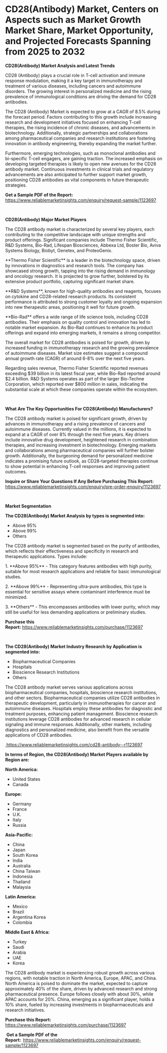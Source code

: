 <p><h1>CD28(Antibody) Market, Centers on Aspects such as Market Growth Market Share, Market Opportunity, and Projected Forecasts Spanning from 2025 to 2032</h1></p><p><strong>CD28(Antibody) Market Analysis and Latest Trends</strong></p>
<p><p>CD28 (Antibody) plays a crucial role in T-cell activation and immune response modulation, making it a key target in immunotherapy and treatment of various diseases, including cancers and autoimmune disorders. The growing interest in personalized medicine and the rising prevalence of immunological conditions are driving the demand for CD28 antibodies. </p><p>The CD28 (Antibody) Market is expected to grow at a CAGR of 8.5% during the forecast period. Factors contributing to this growth include increasing research and development initiatives focused on enhancing T-cell therapies, the rising incidence of chronic diseases, and advancements in biotechnology. Additionally, strategic partnerships and collaborations among pharmaceutical companies and research institutions are fostering innovation in antibody engineering, thereby expanding the market further.</p><p>Furthermore, emerging technologies, such as monoclonal antibodies and bi-specific T-cell engagers, are gaining traction. The increased emphasis on developing targeted therapies is likely to open new avenues for the CD28 antibody market. Continuous investments in clinical trials and regulatory advancements are also anticipated to further support market growth, positioning CD28 antibodies as vital components in future therapeutic strategies.</p></p>
<p><strong>Get a Sample PDF of the Report:&nbsp;</strong> <a href="https://www.reliablemarketinsights.com/enquiry/request-sample/1123697?utm_campaign=3363&utm_medium=2&utm_source=Github&utm_content=ia&utm_term=13042025&utm_id=cd28antibody">https://www.reliablemarketinsights.com/enquiry/request-sample/1123697</a></p>
<p>&nbsp;</p>
<p><strong>CD28(Antibody) Major Market Players</strong></p>
<p><p>The CD28 antibody market is characterized by several key players, each contributing to the competitive landscape with unique strengths and product offerings. Significant companies include Thermo Fisher Scientific, R&D Systems, Bio-Rad, Lifespan Biosciences, Abbexa Ltd, Boster Bio, Aviva Systems Biology, Biobyt, Genetex, and ProteoGenix.</p><p>**Thermo Fisher Scientific** is a leader in the biotechnology space, driven by innovations in diagnostics and research tools. The company has showcased strong growth, tapping into the rising demand in immunology and oncology research. It is projected to grow further, bolstered by its extensive product portfolio, capturing significant market share.</p><p>**R&D Systems**, known for high-quality antibodies and reagents, focuses on cytokine and CD28-related research products. Its consistent performance is attributed to strong customer loyalty and ongoing expansion into new therapeutic areas, positioning it well for future growth.</p><p>**Bio-Rad** offers a wide range of life science tools, including CD28 antibodies. Their emphasis on quality control and innovation has led to notable market expansion. As Bio-Rad continues to enhance its product offerings and expand into emerging markets, it remains a strong competitor.</p><p>The overall market for CD28 antibodies is poised for growth, driven by increased funding in immunotherapy research and the growing prevalence of autoimmune diseases. Market size estimates suggest a compound annual growth rate (CAGR) of around 6-8% over the next five years.</p><p>Regarding sales revenue, Thermo Fisher Scientific reported revenues exceeding $39 billion in its latest fiscal year, while Bio-Rad reported around $2.4 billion. R&D Systems operates as part of the larger Bio-Techne Corporation, which reported over $800 million in sales, indicating the substantial scale at which these companies operate within the ecosystem.</p></p>
<p>&nbsp;</p>
<p><strong>What Are The Key Opportunities For CD28(Antibody) Manufacturers?</strong></p>
<p><p>The CD28 antibody market is poised for significant growth, driven by advances in immunotherapy and a rising prevalence of cancers and autoimmune diseases. Currently valued in the millions, it is expected to expand at a CAGR of over 8% through the next five years. Key drivers include innovative drug development, heightened research in combination therapies, and increasing investment in biotechnology. Emerging markets and collaborations among pharmaceutical companies will further bolster growth. Additionally, the burgeoning demand for personalized medicine indicates a promising future outlook, as CD28-targeted therapies continue to show potential in enhancing T-cell responses and improving patient outcomes.</p></p>
<p><strong>Inquire or Share Your Questions If Any Before Purchasing This Report:</strong> <a href="https://www.reliablemarketinsights.com/enquiry/pre-order-enquiry/1123697?utm_campaign=3363&utm_medium=2&utm_source=Github&utm_content=ia&utm_term=13042025&utm_id=cd28antibody">https://www.reliablemarketinsights.com/enquiry/pre-order-enquiry/1123697</a></p>
<p>&nbsp;</p>
<p><strong>Market Segmentation</strong></p>
<p><strong>The CD28(Antibody) Market Analysis by types is segmented into:</strong></p>
<p><ul><li>Above 95%</li><li>Above 99%</li><li>Others</li></ul></p>
<p><p>The CD28 antibody market is segmented based on the purity of antibodies, which reflects their effectiveness and specificity in research and therapeutic applications. Types include: </p><p>1. **Above 95%** - This category features antibodies with high purity, suitable for most research applications and reliable for basic immunological studies. </p><p>2. **Above 99%** - Representing ultra-pure antibodies, this type is essential for sensitive assays where contaminant interference must be minimized.</p><p>3. **Others** - This encompasses antibodies with lower purity, which may still be useful for less demanding applications or preliminary studies.</p></p>
<p><strong>Purchase this Report:&nbsp;</strong><a href="https://www.reliablemarketinsights.com/purchase/1123697?utm_campaign=3363&utm_medium=2&utm_source=Github&utm_content=ia&utm_term=13042025&utm_id=cd28antibody">https://www.reliablemarketinsights.com/purchase/1123697</a></p>
<p>&nbsp;</p>
<p><strong>The CD28(Antibody) Market Industry Research by Application is segmented into:</strong></p>
<p><ul><li>Biopharmaceutical Companies</li><li>Hospitals</li><li>Bioscience Research Institutions</li><li>Others</li></ul></p>
<p><p>The CD28 antibody market serves various applications across biopharmaceutical companies, hospitals, bioscience research institutions, and other sectors. Biopharmaceutical companies utilize CD28 antibodies in therapeutic development, particularly in immunotherapies for cancer and autoimmune diseases. Hospitals employ these antibodies for diagnostic and treatment purposes, enhancing patient management. Bioscience research institutions leverage CD28 antibodies for advanced research in cellular signaling and immune responses. Additionally, other markets, including diagnostics and personalized medicine, also benefit from the versatile applications of CD28 antibodies.</p></p>
<p><a href="https://www.reliablemarketinsights.com/cd28-antibody--r1123697?utm_campaign=3363&utm_medium=2&utm_source=Github&utm_content=ia&utm_term=13042025&utm_id=cd28antibody">&nbsp;https://www.reliablemarketinsights.com/cd28-antibody--r1123697</a></p>
<p><strong>In terms of Region, the CD28(Antibody) Market Players available by Region are:</strong></p>
<p>
    <p> <strong> North America: </strong>
        <ul>
            <li>United States</li>
            <li>Canada</li>
        </ul>
        </p> 
    <p> <strong> Europe: </strong>
        <ul>
            <li>Germany</li>
            <li>France</li>
            <li>U.K.</li>
            <li>Italy</li>
            <li>Russia</li>
        </ul>
        </p> 
    <p> <strong> Asia-Pacific: </strong>
        <ul>
            <li>China</li>
            <li>Japan</li>
            <li>South Korea</li>
            <li>India</li>
            <li>Australia</li>
            <li>China Taiwan</li>
            <li>Indonesia</li>
            <li>Thailand</li>
            <li>Malaysia</li>
        </ul>
        </p> 
    <p> <strong> Latin America: </strong>
        <ul>
            <li>Mexico</li>
            <li>Brazil</li>
            <li>Argentina Korea</li>
            <li>Colombia</li>
        </ul>
        </p> 
    <p> <strong> Middle East & Africa: </strong>
        <ul>
            <li>Turkey</li>
            <li>Saudi</li>
            <li>Arabia</li>
            <li>UAE</li>
            <li>Korea</li>
        </ul>
    </p>
    </p>
<p><p>The CD28 antibody market is experiencing robust growth across various regions, with notable traction in North America, Europe, APAC, and China. North America is poised to dominate the market, expected to capture approximately 40% of the share, driven by advanced research and strong pharmaceutical presence. Europe follows closely with about 30%, while APAC accounts for 20%. China, emerging as a significant player, holds a 10% share, fueled by increasing investments in biopharmaceuticals and research initiatives.</p></p>
<p><strong>Purchase this Report: </strong><a href="https://www.reliablemarketinsights.com/purchase/1123697?utm_campaign=3363&utm_medium=2&utm_source=Github&utm_content=ia&utm_term=13042025&utm_id=cd28antibody">https://www.reliablemarketinsights.com/purchase/1123697</a></p>
<p>&nbsp;<strong>Get a Sample PDF of the Report:&nbsp;&nbsp;</strong><a href="https://www.reliablemarketinsights.com/enquiry/request-sample/1123697?utm_campaign=3363&utm_medium=2&utm_source=Github&utm_content=ia&utm_term=13042025&utm_id=cd28antibody">https://www.reliablemarketinsights.com/enquiry/request-sample/1123697</a></p>
<p><strong></strong></p>
<p><p></p><p></p><p></p></p>